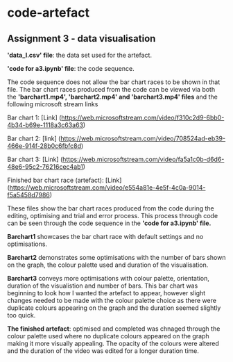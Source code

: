# code-artefact
## Assignment 3 - data visualisation

**'data_l.csv' file**: the data set used for the artefact.

**'code for a3.ipynb' file**: the code sequence.

The code sequence does not allow the bar chart races to be shown in that file. The bar chart races produced from the code can be viewed via both the **'barchart1.mp4', 'barchart2.mp4' and 'barchart3.mp4' files** and the following microsoft stream links 

Bar chart 1: [Link] (https://web.microsoftstream.com/video/f310c2d9-6bb0-4b34-b69e-1118a3c63a63)

Bar chart 2: [link] (https://web.microsoftstream.com/video/708524ad-eb39-466e-914f-28b0c6fbfc8d)

Bar chart 3: [Link] (https://web.microsoftstream.com/video/fa5a1c0b-d6d6-48e6-95c2-76216cec4ab1)

Finished bar chart race (artefact): [Link] (https://web.microsoftstream.com/video/e554a81e-4e5f-4c0a-9014-f5a5458d7986)

These files show the bar chart races produced from the code during the editing, optimising and trial and error process. This process through code can be seen through the code sequence in the **'code for a3.ipynb' file.**

**Barchart1** showcases the bar chart race with default settings and no optimisations.

**Barchart2** demonstrates some optimisations with the number of bars shown on the graph, the colour palette used and duration of the visualisation.

**Barchart3** conveys more optimisations with colour palette, orientation, duration of the visualistion and number of bars. This bar chart was beginning to look how I wanted the artefact to appear, however slight changes needed to be made with the colour palette choice as there were duplicate colours appearing on the graph and the duration seemed slightly too quick.

**The finished artefact**: optimised and completed was chnaged through the colour palette used where no duplicate colours appeared on the graph making it more visually appealing. The opacity of the colours were altered and the duration of the video was edited for a longer duration time.
